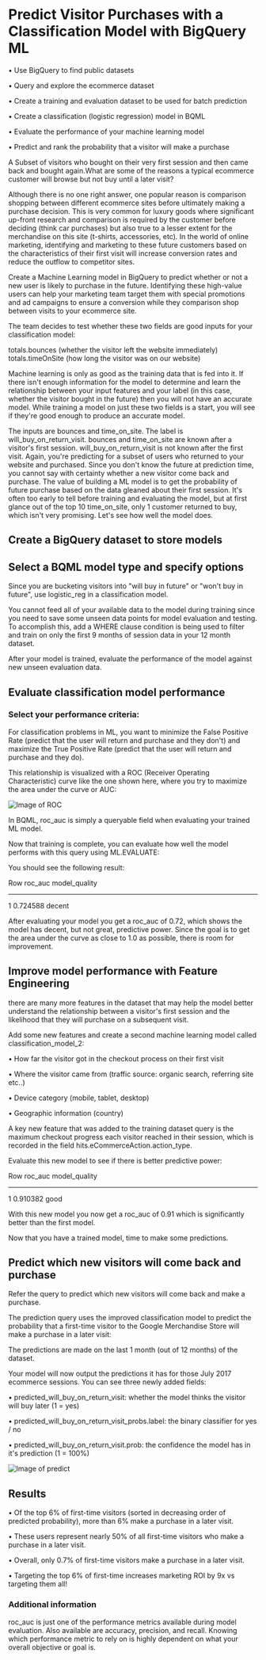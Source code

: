 # Predict Visitor Purchases with a Classification Model with BigQuery ML


• Use BigQuery to find public datasets

• Query and explore the ecommerce dataset

• Create a training and evaluation dataset to be used for batch prediction

• Create a classification (logistic regression) model in BQML

• Evaluate the performance of your machine learning model

• Predict and rank the probability that a visitor will make a purchase


A Subset of visitors who bought on their very first session and then came back and bought again.What are some of the reasons a typical ecommerce customer will browse but not buy until a later visit?

Although there is no one right answer, one popular reason is comparison shopping between different ecommerce sites before ultimately making a purchase decision. This is very common for luxury goods where significant up-front research and comparison is required by the customer before deciding (think car purchases) but also true to a lesser extent for the merchandise on this site (t-shirts, accessories, etc). In the world of online marketing, identifying and marketing to these future customers based on the characteristics of their first visit will increase conversion rates and reduce the outflow to competitor sites.


Create a Machine Learning model in BigQuery to predict whether or not a new user is likely to purchase in the future. Identifying these high-value users can help your marketing team target them with special promotions and ad campaigns to ensure a conversion while they comparison shop between visits to your ecommerce site.

The team decides to test whether these two fields are good inputs for your classification model:

totals.bounces (whether the visitor left the website immediately)
totals.timeOnSite (how long the visitor was on our website)

Machine learning is only as good as the training data that is fed into it. If there isn't enough information for the model to determine and learn the relationship between your input features and your label (in this case, whether the visitor bought in the future) then you will not have an accurate model. While training a model on just these two fields is a start, you will see if they're good enough to produce an accurate model.

The inputs are bounces and time_on_site. The label is will_buy_on_return_visit. bounces and time_on_site are known after a visitor's first session. will_buy_on_return_visit is not known after the first visit. Again, you're predicting for a subset of users who returned to your website and purchased. Since you don't know the future at prediction time, you cannot say with certainty whether a new visitor come back and purchase. The value of building a ML model is to get the probability of future purchase based on the data gleaned about their first session. It's often too early to tell before training and evaluating the model, but at first glance out of the top 10 time_on_site, only 1 customer returned to buy, which isn't very promising. Let's see how well the model does.


## Create a BigQuery dataset to store models

## Select a BQML model type and specify options

Since you are bucketing visitors into "will buy in future" or "won't buy in future", use logistic_reg in a classification model.

You cannot feed all of your available data to the model during training since you need to save some unseen data points for model evaluation and testing. To accomplish this, add a WHERE clause condition is being used to filter and train on only the first 9 months of session data in your 12 month dataset.

After your model is trained, evaluate the performance of the model against new unseen evaluation data.


## Evaluate classification model performance

### Select your performance criteria:

For classification problems in ML, you want to minimize the False Positive Rate (predict that the user will return and purchase and they don't) and maximize the True Positive Rate (predict that the user will return and purchase and they do).

This relationship is visualized with a ROC (Receiver Operating Characteristic) curve like the one shown here, where you try to maximize the area under the curve or AUC:


![Image of ROC](https://github.com/IamVigneshC/GCP-BigQueryML-ClassificationModel/blob/master/ROC.png)


In BQML, roc_auc is simply a queryable field when evaluating your trained ML model.

Now that training is complete, you can evaluate how well the model performs with this query using ML.EVALUATE:

You should see the following result:


Row	      roc_auc	      model_quality

---   -------   ------------

1	          0.724588	        decent



After evaluating your model you get a roc_auc of 0.72, which shows the model has decent, but not great, predictive power. Since the goal is to get the area under the curve as close to 1.0 as possible, there is room for improvement.


## Improve model performance with Feature Engineering


there are many more features in the dataset that may help the model better understand the relationship between a visitor's first session and the likelihood that they will purchase on a subsequent visit.

Add some new features and create a second machine learning model called classification_model_2:

• How far the visitor got in the checkout process on their first visit

• Where the visitor came from (traffic source: organic search, referring site etc..)

• Device category (mobile, tablet, desktop)

• Geographic information (country)


A key new feature that was added to the training dataset query is the maximum checkout progress each visitor reached in their session, which is recorded in the field hits.eCommerceAction.action_type.

Evaluate this new model to see if there is better predictive power:


Row	      roc_auc	      model_quality
---   -------   -------------

1	           0.910382         good


With this new model you now get a roc_auc of 0.91 which is significantly better than the first model.

Now that you have a trained model, time to make some predictions.


## Predict which new visitors will come back and purchase


Refer the query to predict which new visitors will come back and make a purchase.

The prediction query  uses the improved classification model to predict the probability that a first-time visitor to the Google Merchandise Store will make a purchase in a later visit:

The predictions are made on the last 1 month (out of 12 months) of the dataset.

Your model will now output the predictions it has for those July 2017 ecommerce sessions. You can see three newly added fields:

• predicted_will_buy_on_return_visit: whether the model thinks the visitor will buy later (1 = yes)

• predicted_will_buy_on_return_visit_probs.label: the binary classifier for yes / no

• predicted_will_buy_on_return_visit.prob: the confidence the model has in it's prediction (1 = 100%)



![Image of predict](https://github.com/IamVigneshC/GCP-BigQueryML-ClassificationModel/blob/master/predict.png)


## Results


• Of the top 6% of first-time visitors (sorted in decreasing order of predicted probability), more than 6% make a purchase in a later visit.

• These users represent nearly 50% of all first-time visitors who make a purchase in a later visit.

• Overall, only 0.7% of first-time visitors make a purchase in a later visit.

• Targeting the top 6% of first-time increases marketing ROI by 9x vs targeting them all!



### Additional information

roc_auc is just one of the performance metrics available during model evaluation. Also available are accuracy, precision, and recall. Knowing which performance metric to rely on is highly dependent on what your overall objective or goal is.


